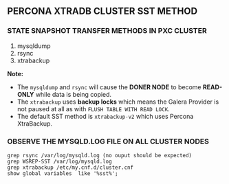 ## PERCONA XTRADB CLUSTER SST METHOD

### STATE SNAPSHOT TRANSFER METHODS IN PXC CLUSTER
1. mysqldump
2. rsync
3. xtrabackup

**Note:** 
  - The `mysqldump` and `rsync` will cause the **DONER NODE** to become **READ-ONLY** while data is being copied.
  - The `xtrabackup` uses **backup locks** which means the Galera Provider is not paused at all as with `FLUSH TABLE WITH READ LOCK`.
  - The default SST method is `xtrabackup-v2` which uses Percona XtraBackup.
 

### OBSERVE THE MYSQLD.LOG FILE ON ALL CLUSTER NODES
```
grep rsync /var/log/mysqld.log (no ouput should be expected)
grep WSREP-SST /var/log/mysqld.log
grep xtrabackup /etc/my.cnf.d/cluster.cnf
show global variables  like '%sst%';
```
